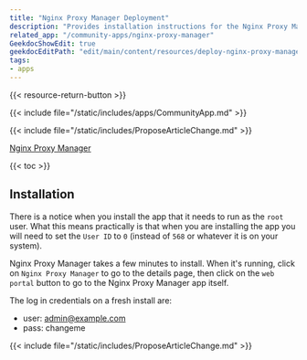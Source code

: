 ```yaml
---
title: "Nginx Proxy Manager Deployment"
description: "Provides installation instructions for the Nginx Proxy Manager application in TrueNAS."
related_app: "/community-apps/nginx-proxy-manager"
GeekdocShowEdit: true
geekdocEditPath: "edit/main/content/resources/deploy-nginx-proxy-manager.md"
tags:
- apps
---
```


{{< resource-return-button >}}

{{< include file="/static/includes/apps/CommunityApp.md" >}}

{{< include file="/static/includes/ProposeArticleChange.md" >}}

[Nginx Proxy Manager](https://nginxproxymanager.com)

{{< toc >}}

## Installation

There is a notice when you install the app that it needs to run as the `root` user.
What this means practically is that when you are installing the app you will need to set the `User ID` to `0` (instead of `568` or whatever it is on your system).

Nginx Proxy Manager takes a few minutes to install.
When it's running, click on `Nginx Proxy Manager` to go to the details page, then click on the `web portal` button to go to the Nginx Proxy Manager app itself.

The log in credentials on a fresh install are:
* user: admin@example.com
* pass: changeme

{{< include file="/static/includes/ProposeArticleChange.md" >}}
